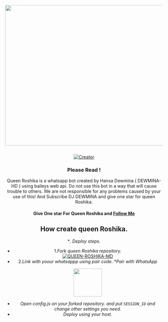 <div class = "repo" align = "center">
 
<a href = "#">
<img src = "https://i.imgur.com/JL9z4b0.jpeg"  width="900" height="450">
</img>
 <p align="center">
  <a href="#"><img src="http://readme-typing-svg.herokuapp.com?color=ff00ab&center=true&vCenter=true&multiline=false&lines=QUEEN+ROSHIKA+WHATSAPP+BOT" alt="">
</p>
    <p align="center">
<a href="#"><img title="Creator" src="https://img.shields.io/badge/Creator-HANSA_DEWMINA-red.svg?style=for-the-badge&logo=github"></a>

### Please Read !
Queen Roshika is a whatsapp bot created by Hansa Dewmina ( DEWMINA-HD ) using baileys web api. Do not use this bot in a way that will cause trouble to others. 
We are not responsible for any problems caused by your use of this!
And Subscribe DJ DEWMINA and give one star for queen Roshika.
</br>
#### Give One star For Queen Roshika and [Follow Me](https://github.com/DEWMINA-HD) 

## How create queen Roshika.

**. Deploy steps.*
 - 1._Fork queen Roshika repository._
    <br>
    <a href="https://github.com/DEWMINA-HD/QUEEN-ROSHIKA/fork"><img title="QUEEN-ROSHIKA-MD" src="https://img.shields.io/badge/FORK QUEEN_ROSHIKA-h?color=black&style=for-the-badge&logo=stackshare"></a>
 - 2._Link with yoour whatsappp using pair code._
   **Pair with WhatsApp* 
   <p align="center">
       <a href="https://pair-web-public.koyeb.app">
         <img src="https://play-lh.googleusercontent.com/901aMQFFnVoX2T-YuJmTIwpPve_SUgMv_QSyzMSPtAqt_l0CyXN1DxfD6xXU0r2f9iM=w240-h480-rw" width="90" />
       </a>
   </p>
 - _Open config.js on your forked repository. and put `SESSION_ID` and change other settings you need._
 - _Deploy using your host._
   </br>

